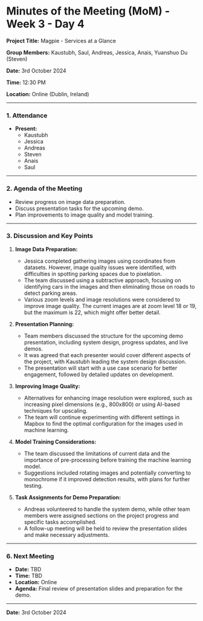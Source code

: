 # Minutes of the Meeting (MoM) - Week 3 - Day 4

**Project Title:** Magpie - Services at a Glance

**Group Members:** Kaustubh, Saul, Andreas, Jessica, Anais, Yuanshuo Du (Steven)

**Date:** 3rd October 2024

**Time:** 12:30 PM

**Location:** Online (Dublin, Ireland)

---

### **1. Attendance**

- **Present:**
  - Kaustubh
  - Jessica
  - Andreas
  - Steven
  - Anais
  - Saul

---

### **2. Agenda of the Meeting**

- Review progress on image data preparation.
- Discuss presentation tasks for the upcoming demo.
- Plan improvements to image quality and model training.

---

### **3. Discussion and Key Points**

1. **Image Data Preparation:**

   - Jessica completed gathering images using coordinates from datasets. However, image quality issues were identified, with difficulties in spotting parking spaces due to pixelation.
   - The team discussed using a subtractive approach, focusing on identifying cars in the images and then eliminating those on roads to detect parking areas.
   - Various zoom levels and image resolutions were considered to improve image quality. The current images are at zoom level 18 or 19, but the maximum is 22, which might offer better detail.

2. **Presentation Planning:**

   - Team members discussed the structure for the upcoming demo presentation, including system design, progress updates, and live demos.
   - It was agreed that each presenter would cover different aspects of the project, with Kaustubh leading the system design discussion.
   - The presentation will start with a use case scenario for better engagement, followed by detailed updates on development.

3. **Improving Image Quality:**

   - Alternatives for enhancing image resolution were explored, such as increasing pixel dimensions (e.g., 800x800) or using AI-based techniques for upscaling.
   - The team will continue experimenting with different settings in Mapbox to find the optimal configuration for the images used in machine learning.

4. **Model Training Considerations:**

   - The team discussed the limitations of current data and the importance of pre-processing before training the machine learning model.
   - Suggestions included rotating images and potentially converting to monochrome if it improved detection results, with plans for further testing.

5. **Task Assignments for Demo Preparation:**
   - Andreas volunteered to handle the system demo, while other team members were assigned sections on the project progress and specific tasks accomplished.
   - A follow-up meeting will be held to review the presentation slides and make necessary adjustments.

---

### **6. Next Meeting**

- **Date:** TBD
- **Time:** TBD
- **Location:** Online
- **Agenda:** Final review of presentation slides and preparation for the demo.

---

**Date:** 3rd October 2024
